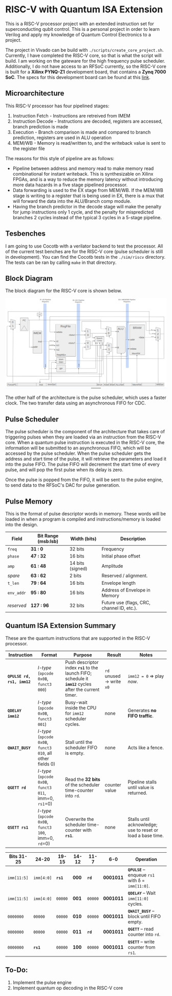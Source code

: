 # RISC-V with Quantum ISA Extension

This is a RISC-V processor project with an extended instruction set for superconducting qubit control. This is a personal project in order to learn Verilog and apply my knowledge of Quantum Control Electronics to a project.

The project in Vivado can be build with `./scripts/create_core_project.sh`. Currently, I have completed the RISC-V core, so that is what the script will build. I am working on the gateware for the high frequency pulse scheduler. Additionally, I do not have access to an RFSoC currently, so the RISC-V core is built for a **Xilinx PYNQ-Z1** development board, that contains a **Zynq 7000 SoC**. The specs for this development board can be found at this [link](https://digilent.com/reference/programmable-logic/pynq-z1/reference-manual?redirect=1).

## Microarchitecture

This RISC-V processor has four pipelined stages:

1. Instruction Fetch - Instructions are retreived from IMEM
2. Instruction Decode - Instructions are decoded, registers are accessed, branch prediction is made
3. Execution - Branch comparison is made and compared to branch prediction, registers are used in ALU operation
4. MEM/WB - Memory is read/written to, and the writeback value is sent to the register file

The reasons for this style of pipeline are as follows:
- Pipeline between address and memory read to make memory read combinational for instant writeback. This is synthesizable on Xilinx FPGAs, and is a way to reduce the memory latency without introducing more data hazards in a five stage pipelined processor.
- Data forwarding is used to the EX stage from MEM/WB. If the MEM/WB stage is writing to a register that is being used in EX, there is a mux that will forward the data into the ALU/Branch comp module. 
- Having the branch predictor in the decode stage will make the penalty for jump instructions only 1 cycle, and the penalty for mispredicted branches 2 cycles instead of the typical 3 cycles in a 5-stage pipeline. 

## Tesbenches

I am going to use Cocotb with a verilator backend to test the processor. All of the current test benches are for the RISC-V core (pulse scheduler is still in development). You can find the Cocotb tests in the `./sim/riscv` directory. The tests can be ran by calling `make` in that directory.

## Block Diagram

The block diagram for the RISC-V core is shown below.

![block diagram](block_diagram.png "RISC-V Processor Block Diagram")

The other half of the architecture is the pulse scheduler, which uses a faster clock. The two transfer data using an asynchronous FIFO for CDC.

## Pulse Scheduler

The pulse scheduler is the component of the architecture that takes care of triggering pulses when they are loaded via an instruction from the RISC-V core. When a quantum pulse instruction is executed in the RISC-V core, the information will be submitted to an asynchronous FIFO, which will be accessed by the pulse scheduler. When the pulse scheduler gets the address and start time of the pulse, it will retrieve the parameters and load it into the pulse FIFO. The pulse FIFO will decrement the start time of every pulse, and will pop the first pulse when its delay is zero.

Once the pulse is popped from the FIFO, it will be sent to the pulse engine, to send data to the RFSoC's DAC for pulse generation.

## Pulse Memory

This is the format of pulse descriptor words in memory. These words will be loaded in when a program is compiled and instructions/memory is loaded into the design.

| **Field**  | **Bit Range (msb\:lsb)** | **Width (bits)** | **Description**                                                                |
| ---------- | ------------------------ | ---------------- | ------------------------------------------------------------------------------ |
| `freq`     | **31 : 0**               | 32 bits          | Frequency |
| `phase`    | **47 : 32**              | 16 bits          | Initial phase offset |
| `amp`      | **61 : 48**              | 14 bits (signed) | Amplitude |
| *spare*    | **63 : 62**              | 2 bits           | Reserved / alignment. |
| `t_len`    | **79 : 64**             | 16 bits           | Envelope length |
| `env_addr` | **95 : 80**            | 16 bits            | Address of Envelope in Memory |
| *reserved* | **127 : 96**            | 32 bits           | Future use (flags, CRC, channel ID, etc.).                                     |

## Quantum ISA Extension Summary

These are the quantum instructions that are supported in the RISC-V processor. 

| Instruction                 | Format                                                     | Purpose                                                                                                         | Result                   | Notes                                                       |
| --------------------------- | ---------------------------------------------------------- | --------------------------------------------------------------------------------------------------------------- | ------------------------ | ----------------------------------------------------------- |
| **`QPULSE rd, rs1, imm12`** | *I-type* (`opcode 0x0B`, `funct3 000`)                     | Push descriptor index **`rs1`** to the launch FIFO; schedule it **`imm12`** cycles after the current timer. | `rd` unused → write `x0` | `imm12 = 0` ⇒ play *now*.                                   |
| **`QDELAY imm12`**          | *I-type* (`opcode 0x0B`, `funct3 001`)                     | Busy-wait inside the CPU for `imm12` scheduler cycles.                                                          | none                     | Generates **no FIFO traffic**.                              |
| **`QWAIT_BUSY`**            | *I-type* (`opcode 0x0B`, `funct3 010`, all other fields 0) | Stall until the scheduler FIFO is empty.                                                                        | none                     | Acts like a fence.                                          |
| **`QGETT rd`**              | *I-type* (`opcode 0x0B`, `funct3 011`, imm=0, `rs1`=0)     | Read the **32 bits** of the scheduler time-counter into `rd`.                                               | counter value            | Pipeline stalls until value is returned.                    |
| **`QSETT rs1`**             | *I-type* (`opcode 0x0B`, `funct3 100`, imm=0, `rd`=0)      | Overwrite the scheduler time-counter with **`rs1`**.                                                            | none                     | Stalls until acknowledge; use to reset or load a base time. |


| Bits 31-25  | 24-20      | 19-15     | 14-12   | 11-7     | 6-0         | Operation                                          |
| ----------- | ---------- | --------- | ------- | -------- | ----------- | -------------------------------------------------- |
| `imm[11:5]` | `imm[4:0]` | **`rs1`** | **000** | **`rd`** | **0001011** | **`QPULSE`** – enqueue `rs1` with δ = `imm[11:0]`. |
| `imm[11:5]` | `imm[4:0]` | `00000`   | **001** | `00000`  | **0001011** | **`QDELAY`** – Wait `imm[11:0]` cycles.            |
| `0000000`   | `00000`    | `00000`   | **010** | `00000`  | **0001011** | **`QWAIT_BUSY`** – block until FIFO empty.         |
| `0000000`   | `00000`    | `00000`   | **011** | **`rd`** | **0001011** | **`QGETT`** – read counter into `rd`.              |
| `0000000`   | **`rs1`**  | `00000`   | **100** | `00000`  | **0001011** | **`QSETT`** – write counter from `rs1`.            |

## To-Do:

1. Implement the pulse engine
2. Implement quantum op decoding in the RISC-V core
